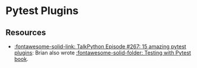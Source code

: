 Pytest Plugins
===

Resources
---

- [:fontawesome-solid-link: TalkPython Episode #267: 15 amazing pytest plugins](https://talkpython.fm/episodes/show/267/15-amazing-pytest-plugins): Brian also wrote [:fontawesome-solid-folder: Testing with Pytest book](./testing-with-pytest/index.md).
